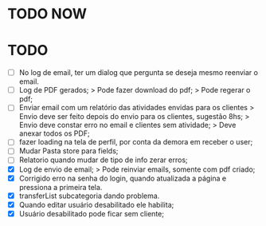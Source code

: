 # TODO NOW

# TODO

- [ ] No log de email, ter um dialog que pergunta se deseja mesmo reenviar o email.
- [ ] Log de PDF gerados;
      > Pode fazer download do pdf;
      > Pode regerar o pdf;
- [ ] Enviar email com um relatório das atividades envidas para os clientes
      > Envio deve ser feito depois do envio para os clientes, sugestão 8hs;
      > Envio deve constar erro no email e clientes sem atividade;
      > Deve anexar todos os PDF;
- [ ] fazer loading na tela de perfil, por conta da demora em receber o user;
- [ ] Mudar Pasta store para fields;
- [ ] Relatorio quando mudar de tipo de info zerar erros;
- [X] Log de envio de email;
      > Pode reinviar emails, somente com pdf criado;
- [X] Corrigido erro na senha do login, quando atualizada a página e pressiona a primeira tela.
- [X] transferList subcategoria dando problema.
- [x] Quando editar usuário desabilitado ele habilita;
- [x] Usuário desabilitado pode ficar sem cliente;
